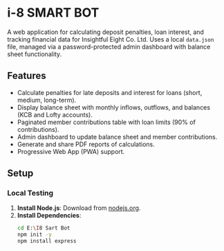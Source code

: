 # i-8 SMART BOT

A web application for calculating deposit penalties, loan interest, and tracking financial data for Insightful Eight Co. Ltd. Uses a local `data.json` file, managed via a password-protected admin dashboard with balance sheet functionality.

## Features

- Calculate penalties for late deposits and interest for loans (short, medium, long-term).
- Display balance sheet with monthly inflows, outflows, and balances (KCB and Lofty accounts).
- Paginated member contributions table with loan limits (90% of contributions).
- Admin dashboard to update balance sheet and member contributions.
- Generate and share PDF reports of calculations.
- Progressive Web App (PWA) support.

## Setup

### Local Testing

1. **Install Node.js**: Download from [nodejs.org](https://nodejs.org).
2. **Install Dependencies**:
   ```bash
   cd E:\I8 Sart Bot
   npm init -y
   npm install express
   ```

